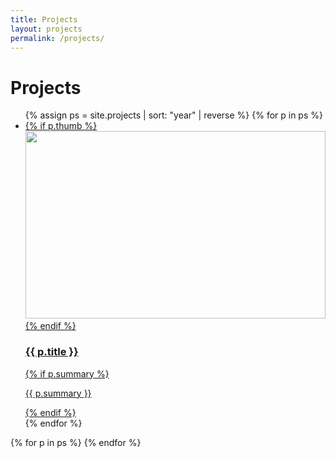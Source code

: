 ```yaml
---
title: Projects
layout: projects
permalink: /projects/
---
```


# Projects

<ul class="grid">
{% assign ps = site.projects | sort: "year" | reverse %}
{% for p in ps %}
  <li>
    <a class="card" href="{{ p.url | relative_url }}" data-target="tpl-{{ p.slug | default: p.name }}">
      {% if p.thumb %}<img src="{{ p.thumb | relative_url }}" alt="" width="480" height="300" loading="lazy">{% endif %}
      <div class="card__body">
        <h3>{{ p.title }}</h3>
        {% if p.summary %}<p>{{ p.summary }}</p>{% endif %}
      </div>
    </a>
  </li>
{% endfor %}
</ul>

{% for p in ps %}
<template id="tpl-{{ p.slug | default: p.name }}">
  <article class="project-modal">
    <header class="project-modal__header">
      <h1 id="modal-title">{{ p.title }}</h1>
      {% if p.stack %}<p class="muted"><strong>Stack:</strong> {{ p.stack | join: ', ' }}</p>{% endif %}
      {% if p.links %}
        <p class="project-modal__links">
          {% for l in p.links %}
            <a href="{{ l.url }}" target="_blank" rel="noopener">{{ l.label }}</a>{% unless forloop.last %} · {% endunless %}
          {% endfor %}
        </p>
      {% endif %}
    </header>
    <section class="project-modal__layout">
      <div class="project-modal__media">
        {% if p.gif %}
          <img class="project-media" src="{{ p.gif | relative_url }}" alt="" width="960" height="540" loading="lazy">
        {% elsif p.hero %}
          <img class="project-media" src="{{ p.hero | relative_url }}" alt="" width="960" height="540" loading="lazy">
        {% elsif p.thumb %}
          <img class="project-media" src="{{ p.thumb | relative_url }}" alt="" width="960" height="540" loading="lazy">
        {% endif %}
      </div>
      <div class="project-modal__details">
        {{ p.content }}
      </div>
    </section>
  </article>
</template>
{% endfor %}
